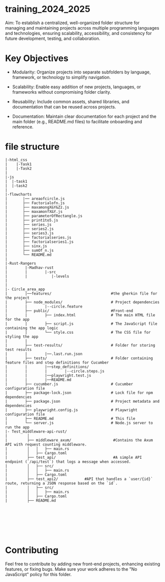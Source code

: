 # training_2024_2025

Aim: To establish a centralized, well-organized folder structure for managing and maintaining projects across multiple programming languages and technologies, ensuring scalability, accessibility, and consistency for future development, testing, and collaboration.

# Key Objectives  #
* Modularity:
Organize projects into separate subfolders by language, framework, or technology to simplify navigation.

* Scalability:
Enable easy addition of new projects, languages, or frameworks without compromising folder clarity.

* Reusability:
Include common assets, shared libraries, and documentation that can be reused across projects.

* Documentation:
Maintain clear documentation for each project and the main folder (e.g., README.md files) to facilitate onboarding and reference.

# file structure #
```
|-html_css
|    |-Task1
|    |-Task2
|
|-js
|  |-task1
|  |-task2
|   
|-flowcharts
|       |── areaofcircle.js
|       ├── Factorialofn.js
|       ├── maxamongX&Y&Zz.js
|       ├── maxamonfX&Y.js
|       ├── parameterOfRectangle.js
|       ├── print1to5.js
|       ├── series.js
|       ├── series2.js
|       ├── series3.js
|       ├── factorialseries.js
|       ├── factorialseries1.js
|       ├── sinx.js
|       ├── sumOf_n.js
|       └── README.md
|
|-Rust-Rangers
|        |-Madhav-rust
|        |        |-src
|        |           |-levels     
|        
|        
|- Circle_area_app
|        |──features/                           #the gherkin file for the project
|        ├── node_modules/                      # Project dependencies
|        |        |--circle.feature
|        ├── public/                            #Front-end
|        |        ├── index.html                # The main HTML file for the app
|        |        ├── script.js                 # The JavaScript file containing the app logic
|        |        └── style.css                 # The CSS file for styling the app
|        |                  
|        ├── test-results/                      # Folder for storing test results
|        |        |──.last.run.json
|        ├── tests/                             # Folder containing feature files and step definitions for Cucumber
|        |        |──step_definitions/
|        |        |        |--circle.steps.js
|        |        |──playwright.test.js
|        |        |──README.md
|        ├── cucumber.js                        # Cucumber configuration file
|        ├── package-lock.json                  # Lock file for npm dependencies
|        ├── package.json                       # Project metadata and dependencies
|        ├── playwright.config.js               # Playwright configuration file
|        ├── README.md                          # This file
|        └── server.js                          # Node.js server to run the app
|- Test_middleware-api-rust/
|         │   
|         ├── middleware_axum/                   #Contains the Axum API with request counting middleware.       
|         │   │   ├── main.rs
|         │   ├── Cargo.toml
|         ├── test_api/                          #A simple API endpoint (`/api/test`) that logs a message when accessed.
|         │   ├── src/
|         │   │   ├── main.rs
|         │   ├── Cargo.toml
|         ├── test_api2/            #API that handles a `user/{id}` route, returning a JSON response based on the `id`.
|         │   ├── src/
|         │   │   ├── main.rs
|         │   ├── Cargo.toml
|         ├── README.md
   





      
```    


# Contributing #
Feel free to contribute by adding new front-end projects, enhancing existing features, or fixing bugs. Make sure your work adheres to the "No JavaScript" policy for this folder.
